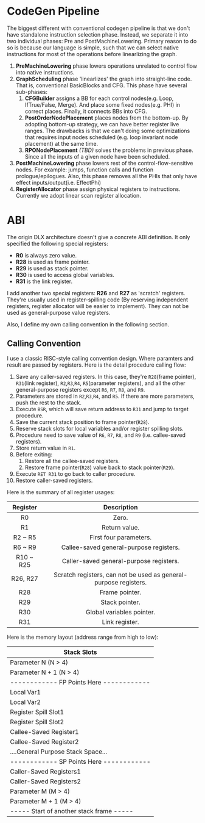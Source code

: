 # CodeGen Pipeline
The biggest different with conventional codegen pipeline is that we don't
have standalone instruction selection phase. Instead, we separate it into two
individual phases: Pre and PostMachineLowering. Primary reason to do so is because our language is simple, such that we can select native instructions for most of the operations before linearlizing the graph.

1. **PreMachineLowering** phase lowers operations unrelated to control flow into native instructions.
2. **GraphScheduling** phase 'linearlizes' the graph into straight-line code. That is, conventional BasicBlocks and CFG. This phase have several sub-phases:
   1. **CFGBuilder** assigns a BB for each control nodes(e.g. Loop, IfTrue/False, Merge). And place some fixed nodes(e.g. PHI) in correct places. Finally, it connects BBs into CFG.
   2. **PostOrderNodePlacement** places nodes from the bottom-up. By adopting bottom-up strategy, we can have better register live ranges. The drawbacks is that we can't doing some optimizations that requires input nodes scheduled (e.g. loop invariant node placement) at the same time.
   3. **RPONodePlacement** _(TBD)_ solves the problems in previous phase. Since all the inputs of a given node have been scheduled.
3. **PostMachineLowering** phase lowers rest of the control-flow-sensitive nodes. For example: jumps, function calls and function prologue/epilogues. Also, this phase removes all the PHIs that only have effect inputs/output(i.e. EffectPhi)
4. **RegisterAllocator** phase assign physical registers to instructions. Currently we adopt linear scan register allocation.

# ABI
The origin DLX architecture doesn't give a concrete ABI definition. It only specified the following special registers:
 - **R0** is always zero value.
 - **R28** is used as frame pointer.
 - **R29** is used as stack pointer.
 - **R30** is used to access global variables.
 - **R31** is the link register.

I add another two special registers: **R26** and **R27** as 'scratch' registers. They're usually used in register-spilling code (By reserving independent registers, register allocator will be easier to implement). They can not be used as general-purpose value registers.

Also, I define my own calling convention in the following section.

## Calling Convention
I use a classic RISC-style calling convention design. Where paramters and 
result are passed by registers. Here is the detail procedure calling flow:
1. Save any caller-saved registers. In this case, they're `R28`(frame pointer), `R31`(link register), `R2`,`R3`,`R4`, `R5`(parameter registers), and all the other general-purpose registers except `R6`, `R7`, `R8`, and `R9`.
2. Parameters are stored in `R2`,`R3`,`R4`, and `R5`. If there are more parameters, push the rest to the stack.
3. Execute `BSR`, which will save return address to `R31` and jump to target procedure.
4. Save the current stack position to frame pointer(`R28`).
5. Reserve stack slots for local variables and/or register spilling slots.
6. Procedure need to save value of `R6`, `R7`, `R8`, and `R9` (i.e. callee-saved registers).
7. Store return value in `R1`.
8. Before exiting:
   1. Restore all the callee-saved registers.
   2. Restore frame pointer(`R28`) value back to stack pointer(`R29`).
9.  Execute `RET R31` to go back to caller procedure.
10. Restore caller-saved registers.

Here is the summary of all register usages:

|  Register |                            Description                           |
|:---------:|:----------------------------------------------------------------:|
|     R0    | Zero.                                                            |
|     R1    | Return value.                                                    |
|  R2 ~ R5  | First four parameters.                                           |
|  R6 ~ R9  | Callee-saved general-purpose registers.                          |
| R10 ~ R25 | Caller-saved general-purpose registers.                          |
|  R26, R27 | Scratch registers, can not be used as general-purpose registers. |
|    R28    | Frame pointer.                                                   |
|    R29    | Stack pointer.                                                   |
|    R30    | Global variables pointer.                                        |
|    R31    | Link register.                                                   |

Here is the memory layout (address range from high to low):

|             Stack Slots                |
|----------------------------------------|
|  Parameter N (N > 4)                   | 
|  Parameter N + 1 (N > 4)               | 
|------------ FP Points Here ------------| 
|  Local Var1                            | 
|  Local Var2                            | 
|  Register Spill Slot1                  | 
|  Register Spill Slot2                  | 
|  Callee-Saved Register1                | 
|  Callee-Saved Register2                | 
|  ....General Purpose Stack Space...    |
|------------ SP Points Here ------------| 
|  Caller-Saved Registers1               | 
|  Caller-Saved Registers2               | 
|  Parameter M (M > 4)                   | 
|  Parameter M + 1 (M > 4)               | 
|----- Start of another stack frame -----| 